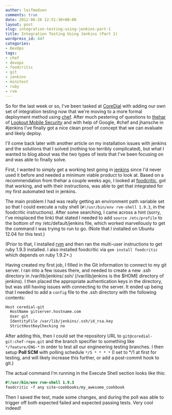 ```yaml
---
author: leifmadsen
comments: true
date: 2012-06-26 12:51:30+00:00
layout: post
slug: integration-testing-using-jenkins-part-1
title: Integration Testing Using Jenkins (Part 1)
wordpress_id: 447
categories:
- DevOps
tags:
- chef
- devops
- foodcritic
- git
- jenkins
- minitest
- ruby
- rvm
---
```


So for the last week or so, I've been tasked at [CoreDial](http://www.coredial.com) with adding our own set of integration testing now that we're moving to a more formal deployment method using [chef](http://wiki.opscode.com/display/chef/Home). After much pestering of questions to [thehar](https://github.com/thehar) of [Lookout Mobile Security](https://www.mylookout.com/) and with help of Google, #chef and jhansche in #jenkins I've finally got a nice clean proof of concept that we can evaluate and likely deploy.

I'll come back later with another article on my installation issues with jenkins and the solutions that I solved (nothing too terribly complicated), but what I wanted to blog about was the two types of tests that I've been focusing on and was able to finally solve.

First, I wanted to simply get a working test going in [jenkins](http://jenkins-ci.org/) since I'd never used it before and needed a minimum viable product to look at. Based on a recommendation from thehar a couple weeks ago, I looked at [foodcritic](http://acrmp.github.com/foodcritic/), got that working, and with their instructions, was able to get that integrated for my first automated test in jenkins.

The main problem I had was really getting an environment path variable set so that I could execute a ruby shell (`#!/usr/bin/env rvm-shell 1.9.3`, in the foodcritic instructions). After some searching, I came across a hint (sorry, I've misplaced the link) that stated I needed to add `source /etc/profile` to the bottom of my /etc/default/jenkins file, which worked marvellously to get the command I was trying to run to go. (Note that I installed on Ubuntu 12.04 for this test.)

(Prior to that, I installed [rvm](https://rvm.io/rvm/install/) and then ran the multi-user instructions to get ruby 1.9.3 installed. I also installed foodcritic via `gem install foodcritic` which depends on ruby 1.9.2+.)

Having created my first job, I filled in the Git information to connect to my git server. I ran into a few issues there, and needed to create a new .ssh directory in /var/lib/jenkins/.ssh/ (/var/lib/jenkins is the $HOME directory of jenkins). I then placed the appropriate authentication keys in the directory, but was still having issues with connecting to the server. It ended up being that I needed to add a `config` file to the .ssh directory with the following contents:

```bash
Host coredial-git
  HostName gitserver.hostname.com
  User git
  IdentityFile /var/lib/jenkins/.ssh/id_rsa.key
  StrictHostKeyChecking no
```

After adding this, then I could set the repository URL to `git@coredial-git:chef-repo.git` and the branch specifier to something like `*/feature/ENG-*` in order to test all our engineering testing branches. I then setup **Poll SCM** with polling schedule `*/5 * * * *` (I set to */1 at first for testing, and will likely increase this further, or add a post-commit hook to git.)

The actual command I'm running in the Execute Shell section looks like this:

```ruby
#!/usr/bin/env rvm-shell 1.9.3
foodcritic -f any site-cookbooks/my_awesome_cookbook
```

Then I saved the test, made some changes, and during the poll was able to trigger off both expected failed and expected passing tests. Very cool indeed!
